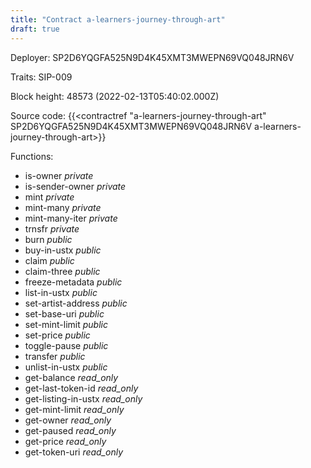 ```yaml
---
title: "Contract a-learners-journey-through-art"
draft: true
---
```

Deployer: SP2D6YQGFA525N9D4K45XMT3MWEPN69VQ048JRN6V

Traits:
SIP-009 



Block height: 48573 (2022-02-13T05:40:02.000Z)

Source code: {{<contractref "a-learners-journey-through-art" SP2D6YQGFA525N9D4K45XMT3MWEPN69VQ048JRN6V a-learners-journey-through-art>}}

Functions:

* is-owner _private_
* is-sender-owner _private_
* mint _private_
* mint-many _private_
* mint-many-iter _private_
* trnsfr _private_
* burn _public_
* buy-in-ustx _public_
* claim _public_
* claim-three _public_
* freeze-metadata _public_
* list-in-ustx _public_
* set-artist-address _public_
* set-base-uri _public_
* set-mint-limit _public_
* set-price _public_
* toggle-pause _public_
* transfer _public_
* unlist-in-ustx _public_
* get-balance _read_only_
* get-last-token-id _read_only_
* get-listing-in-ustx _read_only_
* get-mint-limit _read_only_
* get-owner _read_only_
* get-paused _read_only_
* get-price _read_only_
* get-token-uri _read_only_
